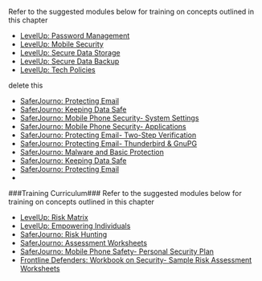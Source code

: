 Refer to the suggested modules below for training on concepts outlined in this chapter

- [LevelUp: Password Management](https://www.level-up.cc/leading-trainings/training-curriculum/secure-passwords)
- [LevelUp: Mobile Security](https://www.level-up.cc/leading-trainings/training-curriculum/mobile-phones)
- [LevelUp: Secure Data Storage](https://www.level-up.cc/leading-trainings/training-curriculum/secure-data-storage)
- [LevelUp: Secure Data Backup](https://www.level-up.cc/leading-trainings/training-curriculum/data-retention-and-backup)
- [LevelUp: Tech Policies](https://www.level-up.cc/leading-trainings/training-curriculum/input/backup-policy)


delete this
- [SaferJourno: Protecting Email](https://saferjourno.internews.org/)
- [SaferJourno: Keeping Data Safe](https://saferjourno.internews.org/)
- [SaferJourno: Mobile Phone Security- System Settings](https://saferjourno.internews.org/)
- [SaferJourno: Mobile Phone Security- Applications](https://saferjourno.internews.org/)
- [SaferJourno: Protecting Email- Two-Step Verification ](https://saferjourno.internews.org/)
- [SaferJourno: Protecting Email- Thunderbird & GnuPG](https://saferjourno.internews.org/)
- [SaferJourno: Malware and Basic Protection](https://saferjourno.internews.org/)
- [SaferJourno: Keeping Data Safe](https://saferjourno.internews.org/)
- [SaferJourno: Protecting Email](https://saferjourno.internews.org/)
- 
###Training Curriculum###
Refer to the suggested modules below for training on concepts outlined in this chapter

- [LevelUp: Risk Matrix](https://www.level-up.cc/leading-trainings/training-curriculum/activity/backup-matrix)
- [LevelUp: Empowering Individuals]( https://www.level-up.cc/resources-for-trainers/best-practices/golden-rules)
- [SaferJourno: Risk Hunting](https://saferjourno.internews.org/)
- [SaferJourno: Assessment Worksheets](https://saferjourno.internews.org/)
- [SaferJourno: Mobile Phone Safety- Personal Security Plan](https://saferjourno.internews.org/)
- [Frontline Defenders: Workbook on Security- Sample Risk Assessment Worksheets](https://www.frontlinedefenders.org/files/workbook_eng.pdf)
